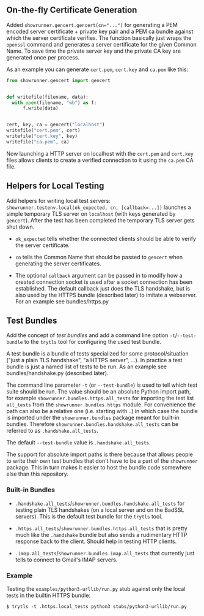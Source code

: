 ## On-the-fly Certificate Generation

Added `showrunner.gencert.gencert(cn="...")` for generating a PEM encoded server certificate + private key pair and a PEM ca bundle against which the server certificate verifies. The function basically just wraps the `openssl` command and generates a server certificate for the given Common Name. To save time the private server key and the private CA key are generated once per process.

As an example you can generate `cert.pem`, `cert.key` and `ca.pem` like this:
  ```python
from showrunner.gencert import gencert


def writefile(filename, data):
    with open(filename, "wb") as f:
        f.write(data)


cert, key, ca = gencert("localhost")
writefile("cert.pem", cert)
writefile("cert.key", key)
writefile("ca.pem", ca)
```
Now launching a HTTP server on localhost with the `cert.pem` and `cert.key` files allows clients to create a verified connection to it using the `ca.pem` CA file.

## Helpers for Local Testing

Add helpers for writing local test servers: `showrunner.testenv.local(ok_expected, cn, [callback=...])` launches a simple temporary TLS server on `localhost` (with keys generated by `gencert`).  After the test has been completed the temporary TLS server gets shut down.

  * `ok_expected` tells whether the connected clients should be able to verify the server certificate.

  * `cn` tells the Common Name that should be passed to `gencert` when generating the server certificates.

  * The optional `callback` argument can be passed in to modify how a created connection socket is used after a socket connection has been established. The default callback just does the TLS handshake, but is also used by the HTTPS bundle (described later) to imitate a webserver. For an example see bundles/https.py

## Test Bundles

Add the concept of *test bundles* and add a command line option `-t`/`--test-bundle` to the `trytls` tool for configuring the used test bundle.

A test bundle is a bundle of tests specialized for some protocol/situation ("just a plain TLS handshake", "a HTTPS server", ...). In practice a test bundle is just a named list of tests to be run. As an example see bundles/handshake.py (described later).

The command line parameter `-t` (or `--test-bundle`) is used to tell which test suite should be run. The value should be an absolute Python import path, for example `showrunner.bundles.https.all_tests` for importing the test list `all_tests` from the `showrunner.bundles.https` module. For convenience the path can also be a relative one (i.e. starting with `.`) in which case the bundle is imported under the `showrunner.bundles` package meant for built-in bundles. Therefore `showrunner.bundles.handshake.all_tests` can be referred to as `.handshake.all_tests`.

The default `--test-bundle` value is `.handshake.all_tests`.

The support for absolute import paths is there because that allows people to write their own test bundles that don't have to be a part of the `showrunner` package. This in turn makes it easier to host the bundle code somewhere else than this repository.

### Built-in Bundles

  * `.handshake.all_tests`/`showrunner.bundles.handshake.all_tests` for testing plain TLS handshakes (on a local server and on the BadSSL servers). This is the default test bundle for the `trytls` tool.

  * `.https.all_tests`/`showrunner.bundles.https.all_tests` that is pretty much like the `.handshake` bundle but also sends a rudimentary HTTP response back to the client. Should help in testing HTTP clients.

  * `.imap.all_tests`/`showrunner.bundles.imap.all_tests` that currently just tells to connect to Gmail's IMAP servers.

### Example

Testing the `examples/python3-urllib/run.py` stub against only the local tests in the builtin HTTPS bundle:

```console
$ trytls -t .https.local_tests python3 stubs/python3-urllib/run.py
```
